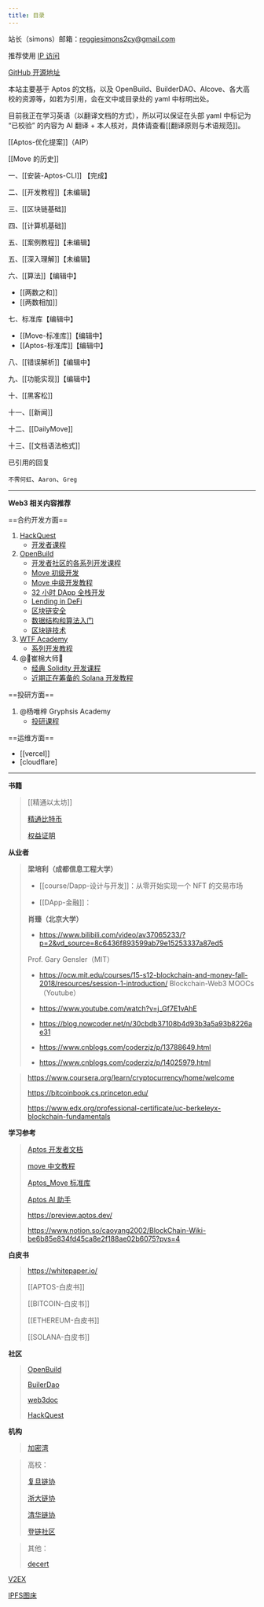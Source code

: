```yaml
---
title: 目录
---
```

站长（simons）邮箱：[reggiesimons2cy@gmail.com](mailto:reggiesimons2cy@gmail.com)

推荐使用 [IP 访问](http://43.138.107.218/)

[GitHub 开源地址](https://github.com/caoyang2002/aptos_tutorial_quartz)

本站主要基于 Aptos 的文档，以及 OpenBuild、BuilderDAO、Alcove、各大高校的资源等，如若为引用，会在文中或目录处的 yaml 中标明出处。

目前我正在学习英语（以翻译文档的方式），所以可以保证在头部 yaml 中标记为 “已校验” 的内容为 AI 翻译 + 本人核对，具体请查看[[翻译原则与术语规范]]。

[[Aptos-优化提案]]（AIP）

[[Move 的历史]]

一、[[安装-Aptos-CLI]] 【完成】

二、[[开发教程]]【未编辑】

三、[[区块链基础]]

四、[[计算机基础]]

五、[[案例教程]]【未编辑】

五、[[深入理解]]【未编辑】

六、[[算法]]【编辑中】

- [[两数之和]]
- [[两数相加]]

七、标准库【编辑中】

- [[Move-标准库]]【编辑中】
- [[Aptos-标准库]]【编辑中】

八、[[错误解析]]【编辑中】

九、[[功能实现]]【编辑中】

十、[[黑客松]]

十一、[[新闻]]

十二、[[DailyMove]]

十三、[[文档语法格式]]


已引用的回复

`不霁何虹`、`Aaron`、`Greg`



---
**Web3 相关内容推荐**

==合约开发方面==
1. [HackQuest]((https://hackquest.io))
	- [开发者课程](https://hackquest.io)
2. [OpenBuild](https://openbuild.xyz)
	- [开发者社区的各系列开发课程](https://openbuild.xyz/)
	- [Move 初级开发](https://openbuild.xyz/learn/courses/81)
	- [Move 中级开发教程](https://openbuild.xyz/learn/courses/82)
	- [32 小时 DApp 全栈开发](https://openbuild.xyz/learn/courses/79)
	- [Lending in DeFi](https://openbuild.xyz/learn/courses/38)
	- [区块链安全](https://openbuild.xyz/learn/courses/46)
	- [数据结构和算法入门](https://openbuild.xyz/learn/courses/59)
	- [区块链技术](https://openbuild.xyz/learn/courses/3)
1. [WTF Academy](https://www.wtf.academy)
	- [系列开发教程](https://www.wtf.academy/)
2. @🌊崔棉大师👾 
	- [经典 Solidity 开发课程](https://www.bilibili.com/video/BV1oZ4y1B7WS/)
    - [近期正在筹备的 Solana 开发教程](https://github.com/Fankouzu/solana-basic-ui)

==投研方面==
1. @杨唯梓 Gryphsis Academy 
	- [投研课程](https://www.gryphsis.com/)

==运维方面==
- [[vercel]]
- [cloudflare]

---
**书籍**
>
>[[精通以太坊]]
>
>[精通比特币](https://github.com/inoutcode/bitcoin_book_2nd)
>
>[权益证明]()

**从业者**
>
> **梁培利（成都信息工程大学）**
>
> - [[course/Dapp-设计与开发]]：从零开始实现一个 NFT 的交易市场
>
> - [[DApp-金融]]：
>
>
> **肖臻（北京大学）**
>
> - https://www.bilibili.com/video/av37065233/?p=2&vd_source=8c6436f893599ab79e15253337a87ed5
> 
> Prof. Gary Gensler（MIT）
> 
> - https://ocw.mit.edu/courses/15-s12-blockchain-and-money-fall-2018/resources/session-1-introduction/
>Blockchain-Web3 MOOCs（Youtube）
>- https://www.youtube.com/watch?v=j_Gf7E1vAhE
>
>
> - https://blog.nowcoder.net/n/30cbdb37108b4d93b3a5a93b8226ae31
> - https://www.cnblogs.com/coderzjz/p/13788649.html
> - https://www.cnblogs.com/coderzjz/p/14025979.html

> https://www.coursera.org/learn/cryptocurrency/home/welcome
>
> https://bitcoinbook.cs.princeton.edu/
>
> https://www.edx.org/professional-certificate/uc-berkeleyx-blockchain-fundamentals


**学习参考**
>
> [Aptos 开发者文档](https://gushi10546.gitbook.io/aptos-kai-fa-zhe-wen-dang/kai-fa-zhe-jiao-cheng/ni-de-di-yi-bi-jiao-yi)
>
> [move 中文教程](https://move-dao.github.io/move-book-zh/move-tutorial.html)
>
> [Aptos_Move 标准库](https://aptos.dev/reference/move/)
>
> [Aptos AI 助手](https://assistant.aptosfoundation.org)
>
>https://preview.aptos.dev/
> 
> https://www.notion.so/caoyang2002/BlockChain-Wiki-be6b85e834fd45ca8e2f188ae02b6075?pvs=4
> 


**白皮书**
> 
> https://whitepaper.io/
>
> [[APTOS-白皮书]]
>
> [[BITCOIN-白皮书]]
> 
> [[ETHEREUM-白皮书]]
> 
> [[SOLANA-白皮书]]
> 

**社区**
>
> [OpenBuild](https://openbuild.xyz)
>
> [BuilerDao](https://buidlerdao.xyz)
>
> [web3doc](https://aptos.web3doc.top/guides/getting-started)
>
>[HackQuest](hackquest.io)


**机构**
> 
> [加密湾](https://jiami.one)
> 

> 高校：
>
> [复旦链协](https://www.fudanblockchain.club)
>
> [浙大链协](https://zjubcadocs.readthedocs.io/zh-cn/)
>
> [清华链协](https://www.thubadao.xyz/aboutus)
>
> [登链社区](https://learnblockchain.cn)


> 其他：
>
> [decert](https://decert.me/)


[V2EX](https://v2ex.com)

[IPFS图床](https://cdn.ipfsscan.io)
